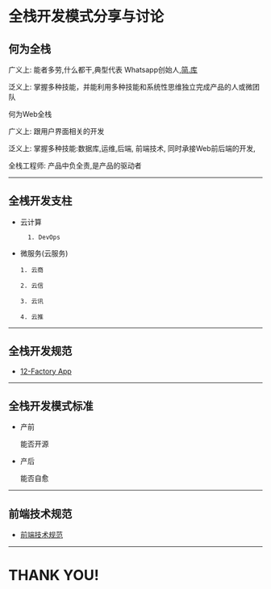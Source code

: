 #   全栈开发模式分享与讨论

## 何为全栈

广义上:  能者多劳,什么都干,典型代表 Whatsapp创始人,[简.库](http://www.haokoo.com/recorded/211914.html)

泛义上: 掌握多种技能，并能利用多种技能和系统性思维独立完成产品的人或微团队


何为Web全栈

广义上:  跟用户界面相关的开发

泛义上:  掌握多种技能:数据库,运维,后端, 前端技术,  同时承接Web前后端的开发,

全栈工程师: 产品中负全责,是产品的驱动者

---

## 全桟开发支柱


* 云计算

		1. DevOps

* 微服务(云服务)

	  1. 云商

	  2. 云信

	  3. 云讯

	  4. 云推

---

##  全栈开发规范

* [12-Factory App](http://hujb2000.github.io/easynode/docs/landslide/twelve.html#slide1)


---


## 全栈开发模式标准

* 产前

	能否开源

* 产后

	能否自愈

---

## 前端技术规范


* [前端技术规范](http://hujb2000.github.io/allen.hu/update/2015/11/26/%E5%89%8D%E7%AB%AF%E6%8A%80%E6%9C%AF%E4%B8%AD%E5%BF%83-Web%E5%85%A8%E6%A1%9F%E5%BC%80%E5%8F%91%E8%A7%84%E8%8C%83.html)

---

# THANK YOU!

